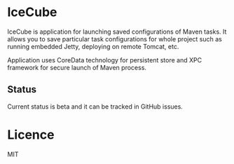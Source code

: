 # IceCube

IceCube is application for launching saved configurations of Maven tasks. It allows you to save particular task
configurations for whole project such as running embedded Jetty, deploying on remote Tomcat, etc.

Application uses CoreData technology for persistent store and XPC framework for secure launch of Maven process.

## Status
Current status is beta and it can be tracked in GitHub issues.
 
# Licence
MIT
